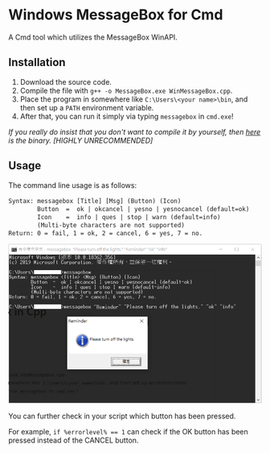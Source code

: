 # Windows MessageBox for Cmd
A Cmd tool which utilizes the MessageBox WinAPI.

## Installation

1. Download the source code.
2. Compile the file with `g++ -o MessageBox.exe WinMessageBox.cpp`.
3. Place the program in somewhere like `C:\Users\<your name>\bin`, and then set up a `PATH` environment variable.
4. After that, you can run it simply via typing `messagebox` in `cmd.exe`!

*If you really do insist that you don't want to compile it by yourself, then [here](bin) is the binary. [HIGHLY UNRECOMMENDED]*

## Usage

The command line usage is as follows:

    Syntax: messagebox [Title] [Msg] (Button) (Icon)
            Button  =  ok | okcancel | yesno | yesnocancel (default=ok)
            Icon    =  info | ques | stop | warn (default=info)
            (Multi-byte characters are not supported)
    Return: 0 = fail, 1 = ok, 2 = cancel, 6 = yes, 7 = no.

<img src="scnshot.png" alt="Screenshot" width="600"/>

You can further check in your script which button has been pressed.

For example, `if %errorlevel% == 1` can check if the OK button has been pressed instead of the CANCEL button.
